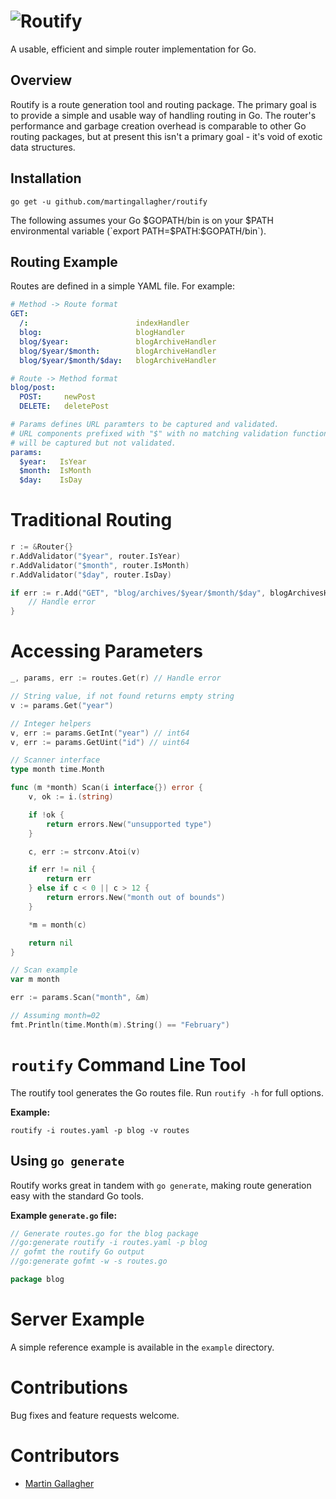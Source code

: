 # ![Routify](http://praegress.us/routify-logo.png)
A usable, efficient and simple router implementation for Go.

## Overview
Routify is a route generation tool and routing package. The primary goal is to provide a simple and usable way of handling routing in Go. The router's performance and garbage creation overhead is comparable to other Go routing packages, but at present this isn't a primary goal - it's void of exotic data structures.

## Installation
    go get -u github.com/martingallagher/routify

The following assumes your Go $GOPATH/bin is on your $PATH environmental variable (`export PATH=$PATH:$GOPATH/bin`).

## Routing Example
Routes are defined in a simple YAML file. For example:

```yaml
# Method -> Route format
GET:
  /:                        indexHandler
  blog:                     blogHandler
  blog/$year:               blogArchiveHandler
  blog/$year/$month:        blogArchiveHandler
  blog/$year/$month/$day:   blogArchiveHandler

# Route -> Method format
blog/post:
  POST: 	newPost
  DELETE:	deletePost

# Params defines URL paramters to be captured and validated.
# URL components prefixed with "$" with no matching validation function
# will be captured but not validated.
params:
  $year:   IsYear
  $month:  IsMonth
  $day:    IsDay
```

# Traditional Routing
```go
r := &Router{}
r.AddValidator("$year", router.IsYear)
r.AddValidator("$month", router.IsMonth)
r.AddValidator("$day", router.IsDay)

if err := r.Add("GET", "blog/archives/$year/$month/$day", blogArchivesHandler); err != nil {
	// Handle error
}
```

# Accessing Parameters
```go
_, params, err := routes.Get(r) // Handle error

// String value, if not found returns empty string
v := params.Get("year")

// Integer helpers
v, err := params.GetInt("year") // int64
v, err := params.GetUint("id") // uint64

// Scanner interface
type month time.Month

func (m *month) Scan(i interface{}) error {
	v, ok := i.(string)

	if !ok {
		return errors.New("unsupported type")
	}

	c, err := strconv.Atoi(v)

	if err != nil {
		return err
	} else if c < 0 || c > 12 {
		return errors.New("month out of bounds")
	}

	*m = month(c)

	return nil
}

// Scan example
var m month

err := params.Scan("month", &m)

// Assuming month=02
fmt.Println(time.Month(m).String() == "February")
```

# `routify` Command Line Tool
The routify tool generates the Go routes file. Run `routify -h` for full options.

**Example:**

`routify -i routes.yaml -p blog -v routes`

## Using `go generate`
Routify works great in tandem with `go generate`, making route generation easy with the standard Go tools.

**Example `generate.go` file:**

```go
// Generate routes.go for the blog package
//go:generate routify -i routes.yaml -p blog
// gofmt the routify Go output
//go:generate gofmt -w -s routes.go

package blog
```

# Server Example
A simple reference example is available in the `example` directory.

# Contributions
Bug fixes and feature requests welcome.

# Contributors
- [Martin Gallagher](http://martingallagher.com/)